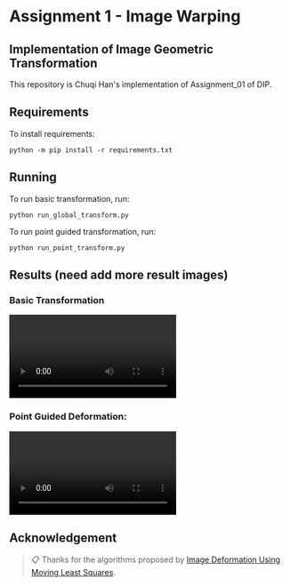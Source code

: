 # Assignment 1 - Image Warping


## Implementation of Image Geometric Transformation

This repository is Chuqi Han's implementation of Assignment_01 of DIP. 

## Requirements

To install requirements:

```setup
python -m pip install -r requirements.txt
```


## Running

To run basic transformation, run:

```basic
python run_global_transform.py
```

To run point guided transformation, run:

```point
python run_point_transform.py
```

## Results (need add more result images)
### Basic Transformation
<video src="D:\桌面\demo_1.mp4"></video>

### Point Guided Deformation:
<video src="D:\桌面\demo_2.mp4"></video>

## Acknowledgement

>📋 Thanks for the algorithms proposed by [Image Deformation Using Moving Least Squares](https://people.engr.tamu.edu/schaefer/research/mls.pdf).
